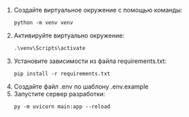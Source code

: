 1. Создайте виртуальное окружение с помощью команды:
   ```
   python -m venv venv 
   ```
2. Активируйте виртуально окружение: 
   ```
   .\venv\Scripts\activate
   ```
2. Установите зависимости из файла requirements.txt:
    ```
   pip install -r requirements.txt
   ```
2. Создайте файл .env по шаблону .env.example
3. Запустите сервер разработки:
    ```
   py -m uvicorn main:app --reload
   ```
